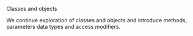 Classes and objects

We continue exploration of classes and objects and introduce methods, parameters data types and access modifiers.